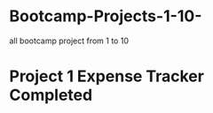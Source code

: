 # Bootcamp-Projects-1-10-
all bootcamp project from 1 to 10
<h1>Project 1 Expense Tracker Completed</h1>
